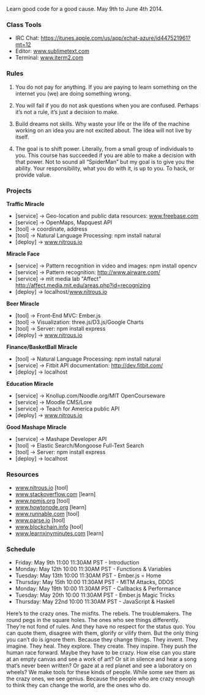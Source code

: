 
Learn good code for a good cause. May 9th to June 4th 2014.

### Class Tools
- IRC Chat: https://itunes.apple.com/us/app/xchat-azure/id447521961?mt=12
- Editor: www.sublimetext.com
- Terminal: www.iterm2.com

### Rules
1. You do not pay for anything. If you are paying to learn something on the internet you (we) are doing something wrong.

2. You will fail if you do not ask questions when you are confused. Perhaps it’s not a rule, it’s just a decision to make.

3. Build dreams not skills. Why waste your life or the life of the machine working on an idea you are not excited about. The idea will not live by itself.

4. The goal is to shift power. Literally, from a small group of individuals to you. This course has succeeded if you are able to make a decision with that power. Not to sound all “SpiderMan” but my goal is to give you the ability. Your responsibility, what you do with it, is up to you. To hack, or provide value.

### Projects
**Traffic Miracle**
- [service] -> Geo-location and public data resources: www.freebase.com
- [service] -> OpenMaps, Mapquest API
- [tool] -> coordinate, address
- [tool] -> Natural Language Processing: npm install natural
- [deploy] -> www.nitrous.io

**Miracle Face**
- [service] -> Pattern recognition in video and images: npm install opencv
- [service] -> Pattern recognition: http://www.airware.com/
- [service] -> mit media lab "Affect" http://affect.media.mit.edu/areas.php?id=recognizing
- [deploy] -> localhost/www.nitrous.io

**Beer Miracle**
- [tool] -> Front-End MVC: Ember.js
- [tool] -> Visualization: three.js/D3.js/Google Charts
- [tool] -> Server: npm install express
- [deploy] -> www.nitrous.io

**Finance/BasketBall Miracle**
- [tool] -> Natural Language Processing: npm install natural
- [service] -> Fitbit API documentation: http://dev.fitbit.com/
- [deploy] -> localhost

**Education Miracle**
- [service] -> Knollup.com/Noodle.org/MIT OpenCourseware
- [service] -> Moodle CMS/Lore
- [service] -> Teach for America public API
- [deploy] -> www.nitrous.io

**Good Mashape Miracle**
- [service] -> Mashape Developer API
- [tool] -> Elastic Search/Mongoose Full-Text Search
- [tool] -> Server: npm install express
- [deploy] -> localhost


### Resources
- www.nitrous.io [tool]
- www.stackoverflow.com [learn]
- www.npmjs.org [tool]
- www.howtonode.org [learn]
- www.runnable.com [tool]
- www.parse.io [tool]
- www.blockchain.info [tool]
- www.learnxinyminutes.com [learn]

### Schedule
- Friday: May 9th 11:00 11:30AM PST - Introduction
- Monday: May 12th 10:00 11:30AM PST - Functions & Variables
- Tuesday: May 13th 10:00 11:30AM PST - Ember.js = Home
- Thursday: May 15th 10:00 11:30AM PST - MITM Attacks, DDOS
- Monday: May 19th 10:00 11:30AM PST - Callbacks & Performance
- Tuesday: May 20th 10:00 11:30AM PST - Ember.js Magic Tricks
- Thursday: May 22nd 10:00 11:30AM PST - JavaScript & Haskell

Here’s to the crazy ones. The misfits. The rebels. The troublemakers. The round pegs in the square holes. The ones who see things differently. They’re not fond of rules. And they have no respect for the status quo. You can quote them, disagree with them, glorify or vilify them. But the only thing you can’t do is ignore them. Because they change things. They invent. They imagine. They heal. They explore. They create. They inspire. They push the human race forward. Maybe they have to be crazy. How else can you stare at an empty canvas and see a work of art? Or sit in silence and hear a song that’s never been written? Or gaze at a red planet and see a laboratory on wheels? We make tools for these kinds of people. While some see them as the crazy ones, we see genius. Because the people who are crazy enough to think they can change the world, are the ones who do.

